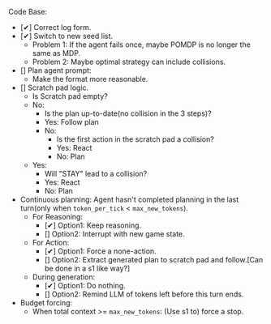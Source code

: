 Code Base:
- [✔] Correct log form.
- [✔] Switch to new seed list.
    - Problem 1: If the agent fails once, maybe POMDP is no longer the same as MDP.
    - Problem 2: Maybe optimal strategy can include collisions.
- [] Plan agent prompt:
    - Make the format more reasonable.
- [] Scratch pad logic.
    - Is Scratch pad empty?
    - No: 
        - Is the plan up-to-date(no collision in the 3 steps)?
        - Yes: Follow plan
        - No:
            - Is the first action in the scratch pad a collision?
            - Yes: React
            - No: Plan
    - Yes: 
        - Will "STAY" lead to a collision?
        - Yes: React
        - No: Plan
- Continuous planning: Agent hasn't completed planning in the last turn(only when `token_per_tick` < `max_new_tokens`). 
    - For Reasoning:
        - [✔] Option1: Keep reasoning.
        - [] Option2: Interrupt with new game state.
    - For Action: 
        - [✔] Option1: Force a none-action.
        - [] Option2: Extract generated plan to scratch pad and follow.[Can be done in a s1 like way?]
    - During generation:
        - [✔] Option1: Do nothing.
        - [] Option2: Remind LLM of tokens left before this turn ends.
- Budget forcing:
    - When total context >= `max_new_tokens`: (Use s1 to) force a stop.
